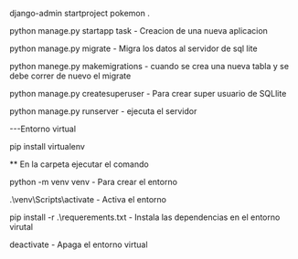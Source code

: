 django-admin startproject pokemon .

python manage.py startapp task - Creacion de una nueva aplicacion

python manage.py migrate - Migra los datos al servidor de sql lite

python manege.py makemigrations - cuando se crea una nueva tabla y se debe correr de nuevo el migrate

python manage.py createsuperuser - Para crear super usuario de SQLlite

python manage.py runserver - ejecuta el servidor


---Entorno virtual 

pip install virtualenv

** En la carpeta ejecutar el comando

python -m venv venv - Para crear el entorno 

.\venv\Scripts\activate - Activa el entorno 

pip install -r .\requerements.txt - Instala las dependencias en el entorno virutal 

deactivate - Apaga el entorno virtual